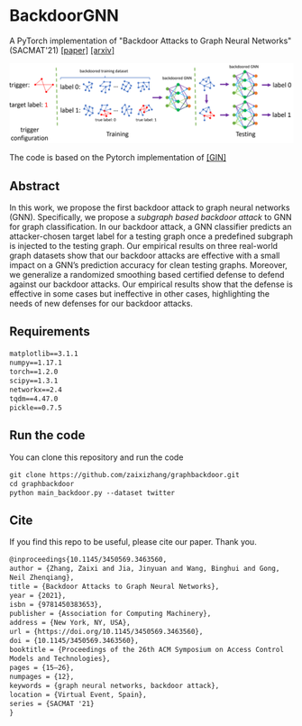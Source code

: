 # BackdoorGNN
A PyTorch implementation of "Backdoor Attacks to Graph Neural Networks" (SACMAT'21) [[paper]](https://dl.acm.org/doi/pdf/10.1145/3450569.3463560) [[arxiv]](https://arxiv.org/abs/2006.11165)

<div align=center><img src="https://github.com/zaixizhang/graphbackdoor/blob/main/graphbackdoor.png" width="700"/></div>

The code is based on the Pytorch implementation of [[GIN]](https://github.com/weihua916/powerful-gnns)

## Abstract   
In this work, we propose the first backdoor attack to graph neural
networks (GNN). Specifically, we propose a *subgraph based backdoor
attack* to GNN for graph classification. In our backdoor attack, a
GNN classifier predicts an attacker-chosen target label for a testing
graph once a predefined subgraph is injected to the testing graph.
Our empirical results on three real-world graph datasets show
that our backdoor attacks are effective with a small impact on
a GNN’s prediction accuracy for clean testing graphs. Moreover,
we generalize a randomized smoothing based certified defense to
defend against our backdoor attacks. Our empirical results show
that the defense is effective in some cases but ineffective in other
cases, highlighting the needs of new defenses for our backdoor
attacks.

## Requirements

```
matplotlib==3.1.1
numpy==1.17.1
torch==1.2.0
scipy==1.3.1
networkx==2.4
tqdm==4.47.0
pickle==0.7.5
```
## Run the code  
You can clone this repository and run the code

```
git clone https://github.com/zaixizhang/graphbackdoor.git
cd graphbackdoor
python main_backdoor.py --dataset twitter 
```

## Cite

If you find this repo to be useful, please cite our paper. Thank you.

```
@inproceedings{10.1145/3450569.3463560,
author = {Zhang, Zaixi and Jia, Jinyuan and Wang, Binghui and Gong, Neil Zhenqiang},
title = {Backdoor Attacks to Graph Neural Networks},
year = {2021},
isbn = {9781450383653},
publisher = {Association for Computing Machinery},
address = {New York, NY, USA},
url = {https://doi.org/10.1145/3450569.3463560},
doi = {10.1145/3450569.3463560},
booktitle = {Proceedings of the 26th ACM Symposium on Access Control Models and Technologies},
pages = {15–26},
numpages = {12},
keywords = {graph neural networks, backdoor attack},
location = {Virtual Event, Spain},
series = {SACMAT '21}
}
```
